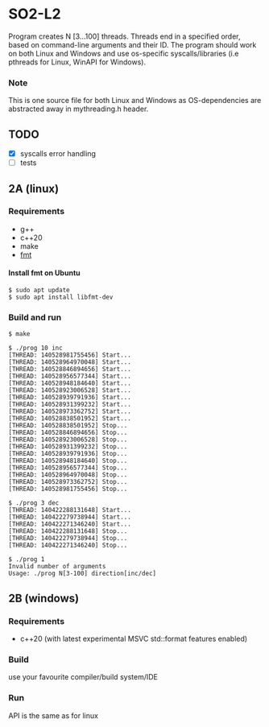 # SO2-L2

Program creates N [3...100] threads. Threads end in a specified order, based on command-line arguments and their ID. The program should work on both Linux and Windows and use os-specific syscalls/libraries (i.e pthreads for Linux, WinAPI for Windows).

### Note

This is one source file for both Linux and Windows as OS-dependencies are abstracted away in mythreading.h header.

## TODO

- [x] syscalls error handling
- [ ] tests

## 2A (linux)

### Requirements
* g++
* c++20
* make
* [fmt](https://github.com/fmtlib/fmt)

#### Install fmt on Ubuntu
```console
$ sudo apt update
$ sudo apt install libfmt-dev
```

### Build and run

```console
$ make

$ ./prog 10 inc
[THREAD: 140528981755456] Start...
[THREAD: 140528964970048] Start...
[THREAD: 140528846894656] Start...
[THREAD: 140528956577344] Start...
[THREAD: 140528948184640] Start...
[THREAD: 140528923006528] Start...
[THREAD: 140528939791936] Start...
[THREAD: 140528931399232] Start...
[THREAD: 140528973362752] Start...
[THREAD: 140528838501952] Start...
[THREAD: 140528838501952] Stop...
[THREAD: 140528846894656] Stop...
[THREAD: 140528923006528] Stop...
[THREAD: 140528931399232] Stop...
[THREAD: 140528939791936] Stop...
[THREAD: 140528948184640] Stop...
[THREAD: 140528956577344] Stop...
[THREAD: 140528964970048] Stop...
[THREAD: 140528973362752] Stop...
[THREAD: 140528981755456] Stop...

$ ./prog 3 dec
[THREAD: 140422288131648] Start...
[THREAD: 140422279738944] Start...
[THREAD: 140422271346240] Start...
[THREAD: 140422288131648] Stop...
[THREAD: 140422279738944] Stop...
[THREAD: 140422271346240] Stop...

$ ./prog 1
Invalid number of arguments
Usage: ./prog N[3-100] direction[inc/dec]
```

## 2B (windows)

### Requirements
* c++20 (with latest experimental MSVC std::format features enabled)

### Build
use your favourite compiler/build system/IDE

### Run
API is the same as for linux
